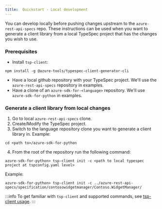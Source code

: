 ```yaml
---
title:  Quickstart - Local development
---
```


You can develop locally before pushing changes upstream to the `azure-rest-api-specs` repo. These instructions can be used when you want to generate a client library from a local TypeSpec project that has the changes you wish to use.

### Prerequisites

- Install `tsp-client`:

```pwsh
npm install -g @azure-tools/typespec-client-generator-cli
```

- Have a local github repository with your TypeSpec project. We'll use the `azure-rest-api-specs` repository in examples.
- Have a clone of an `azure-sdk-for-<language>` repository. We'll use `azure-sdk-for-python` in examples.

### Generate a client library from local changes

1. Go to local `azure-rest-api-specs` clone.
2. Create/Modify the TypeSpec project.
3. Switch to the language repository clone you want to generate a client library in. Example:

```pwsh
cd <path to>/azure-sdk-for-python
```

4. From the root of the repository run the following command:

```pwsh
azure-sdk-for-python> tsp-client init -c <path to local typespec project at tspconfig.yaml level>
```

Example:

```pwsh
azure-sdk-for-python> tsp-client init -c ../azure-rest-api-specs/specification/contosowidgetmanager/Contoso.WidgetManager/
```

:::info
To get familiar with `tsp-client` and supported commands, see [tsp-client usage](https://aka.ms/azsdk/tsp-client).
:::
